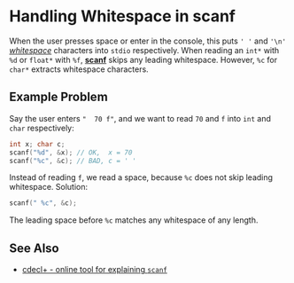 # Handling Whitespace in scanf

When the user presses space or enter in the console, this puts `' '` and `'\n'` *[whitespace][whitespace]* characters
into `stdio` respectively. When reading an `int*` with `%d` or `float*` with `%f`, **[scanf][scanf]** skips any leading
whitespace. However, `%c` for `char*` extracts whitespace characters.

[whitespace]: https://en.wikipedia.org/wiki/Whitespace_character
[scanf]: https://en.cppreference.com/w/c/io/fscanf

## Example Problem
Say the user enters `"  70 f"`, and we want to read `70` and `f` into `int` and `char` respectively:
```c
int x; char c;
scanf("%d", &x); // OK,  x = 70
scanf("%c", &c); // BAD, c = ' '
```
Instead of reading `f`, we read a space, because `%c` does not skip leading whitespace. Solution:
```c
scanf(" %c", &c);
```
The leading space before `%c` matches any whitespace of any length.

## See Also
- [cdecl+ - online tool for explaining `scanf`](https://cdecl.plus/?q=scanf(%22%20%25c%22,%20%26c))
